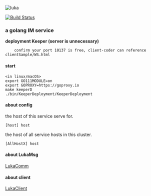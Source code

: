 ![luka](https://i.loli.net/2020/06/08/Sng2LXTsPUD6aod.jpg)

<p></p>

[![Build Status](https://travis-ci.com/dxyinme/Luka.svg?branch=dxyinme)](https://travis-ci.com/dxyinme/Luka)

<h3>a golang IM service</h3>


**deployment Keeper (server is unnecessary)**
    
        confirm your port 10137 is free, client-coder can reference clientSample/WS.html

#### start

```
<in linux/macOS>
export GO111MODULE=on
export GOPROXY=https://goproxy.io
make keeperD
./bin/KeeperDeployment/KeeperDeployment
```
#### about config

the host of this service serve for.
```batch
[host] host 
```

the host of all service hosts in this cluster.
```batch
[AllHostX] host
```


#### about LukaMsg
[LukaComm](https://github.com/dxyinme/LukaComm)

#### about client
[LukaClient](https://github.com/dxyinme/LukaClient)

